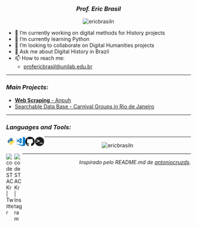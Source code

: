 ### <p align="center"> *Prof. Eric Brasil*</p>

<p align="center"> <img src="https://komarev.com/ghpvc/?username=ericbrasiln" alt="ericbrasiln" /> </p>

- 🔭 I’m currently working on digital methods for History projects
- 🌱 I’m currently learning Python
- 👯 I’m looking to collaborate on Digital Humanities projects
- 💬 Ask me about Digital History in Brazil
- 📫 How to reach me:
  - profericbrasil@unilab.edu.br
  
---

### <p align="left">*Main Projects:*</p>

 - [**Web Scraping** - Anpuh](https://github.com/ericbrasiln/Anais-Anpuh)
 - [Searchable Data Base - Carnival Groups in Rio de Janeiro](https://ericbrasiln.github.io/Sociedades-Carnavalescas-RJ/)

---

### *Languages and Tools:*
<img align="left" alt="Python" width="26px" src="https://raw.githubusercontent.com/github/explore/80688e429a7d4ef2fca1e82350fe8e3517d3494d/topics/python/python.png" />
<img align="left" alt="Visual Studio Code" width="26px" src="https://raw.githubusercontent.com/github/explore/80688e429a7d4ef2fca1e82350fe8e3517d3494d/topics/visual-studio-code/visual-studio-code.png" />
<img align="left" alt="GitHub" width="26px" src="https://raw.githubusercontent.com/github/explore/78df643247d429f6cc873026c0622819ad797942/topics/github/github.png" />
<img align="left" alt="Terminal" width="26px" src="https://raw.githubusercontent.com/github/explore/80688e429a7d4ef2fca1e82350fe8e3517d3494d/topics/terminal/terminal.png" />

---

<p align="center">
<img src="https://github-readme-stats.vercel.app/api?username=ericbrasiln&show_icons=true" alt="ericbrasiln"/>
</p>

[<img align="left" alt="codeSTACKr | Twitter" width="22px" src="https://cdn.jsdelivr.net/npm/simple-icons@v3/icons/twitter.svg" />][twitter]

[<img align="left" alt="codeSTACKr | Instagram" width="22px" src="https://cdn.jsdelivr.net/npm/simple-icons@v3/icons/instagram.svg" />][instagram]

[twitter]: https://twitter.com/ericbrasiln
[instagram]: https://instagram.com/profericbrasil

---

*<p align="right">Inspirado pelo README.md de [antoniocruzds](https://github.com/antoniocruzds).</p>*
